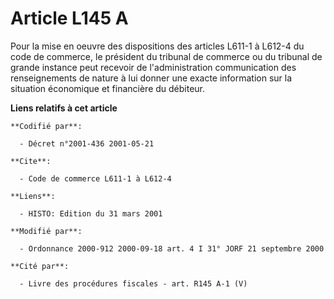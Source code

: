 # Article L145 A

Pour la mise en oeuvre des dispositions des articles L611-1 à L612-4 du code de commerce, le président du tribunal de
commerce ou du tribunal de grande instance peut recevoir de l'administration communication des renseignements de nature à lui
donner une exacte information sur la situation économique et financière du débiteur.

**Liens relatifs à cet article**

	**Codifié par**:

	  - Décret n°2001-436 2001-05-21

	**Cite**:

	  - Code de commerce L611-1 à L612-4

	**Liens**:

	  - HISTO: Edition du 31 mars 2001

	**Modifié par**:

	  - Ordonnance 2000-912 2000-09-18 art. 4 I 31° JORF 21 septembre 2000

	**Cité par**:

	  - Livre des procédures fiscales - art. R145 A-1 (V)
